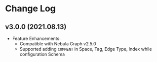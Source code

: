 # Change Log

## v3.0.0 (2021.08.13)
- Feature Enhancements:
  - Compatible with Nebula Graph v2.5.0
  - Supported adding `COMMENT` in Space, Tag, Edge Type, Index while configuration Schema